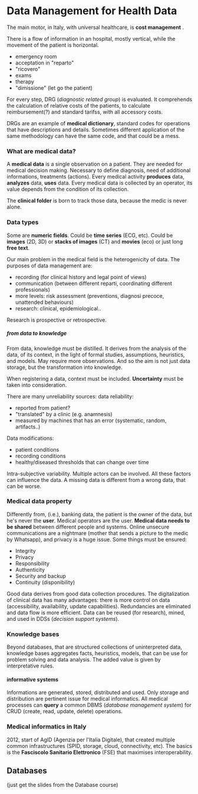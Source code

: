 # Data Management for Health Data

The main motor, in Italy, with universal healthcare, is **cost management** . 

There is a flow of information in an hospital, mostly vertical, while the movement of the patient is horizontal.

* emergency room
* acceptation in "reparto"
* "ricovero"
* exams
* therapy
* "dimissione" (let go the patient)

For every step, DRG (_diagnostic related group_) is evaluated. It comprehends the calculation of relative costs of the patients, to calculate reimbursement(?) and standard tarifss, with all accessory costs.

DRGs are an example of **medical dictionary**, standard codes for operations that have descriptions and details. Sometimes different application of the same methodology can have the same code, and that could be a mess.

### What are medical data?

A **medical data** is a single observation on a patient. They are needed for medical decision making. 
Necessary to define diagnosis, need of additional informations, treatments (actions).
Every medical activity **produces** data, **analyzes** data, **uses** data. Every medical data is collected by an operator, its value depends from the condition of its collection.

The **clinical folder** is born to track those data, because the medic is never alone.

### Data types

Some are **numeric fields**. Could be **time series** (ECG, etc). Could be **images** (2D, 3D) or **stacks of images** (CT) and **movies** (eco) or just long **free text**. 

Our main problem in the medical field is the heterogenicity of data.  The purposes of data management are:

* recording (for clinical history and legal point of views)
* communication (between different reparti, coordinating different professionals)
* more levels: risk assessment (preventions, diagnosi precoce, unattended behaviours)
* research: clinical, epidemiological.. 

Research is prospective or retrospective. 

##### from data to knowledge

From data, knowledge must be distilled. It derives from the analysis of the data, of its context, in the light of formal studies, assumptions, heuristics, and models. May require more observations. And so the aim is not just data storage, but the transformation into knowledge. 

When registering a data, context must be included. **Uncertainty** must be taken into consideration.

There are many unreliability sources: data reliability:

* reported from patient?
* "translated" by a clinic (e.g. anamnesis)
* measured by machines that has an error (systematic, random, artifacts..)

Data modifications:

* patient conditions
* recording conditions
* healthy/diseased thresholds that can change over time

Intra-subjective variability. Multiple actors can be involved. All these factors can influence the data. A missing data is different from a wrong data, that can be worse. 

### Medical data property

Differently from, (i.e.), banking data, the patient is the owner of the data, but he's never the **user**. Medical operators are the user. **Medical data needs to be shared** between different people and systems. Online unsecure communications are a nightmare (mother that sends a picture to the medic by Whatsapp), and privacy is a huge issue. Some things must be ensured:

* Integrity
* Privacy
* Responsibility
* Authenticity
* Security and backup
* Continuity (disponibility)

Good data derives from good data collection procedures.  The digitalization of clinical data has many advantages: there is more control on data (accessibility, availability, update capabilities). Redundancies are eliminated and data flow is more efficient. Data can be reused (for research), mined, and used in DDSs (*decision support systems*).

### Knowledge bases

Beyond databases, that are structured collections of uninterpreted data, knowledge bases aggregates facts, heuristics, models, that can be use for problem solving and data analysis. The added value is given by interpretative rules.

#### informative systems

Informations are generated, stored, distributed and used. Only storage and distribution are pertinent issue for medical informatics. All medical processes can **query** a common DBMS (*database management system*) for CRUD (create, read, update, delete) operations.

### Medical informatics in Italy

2012, start of AgID (Agenzia per l'Italia Digitale), that created multiple common infrastructures (SPID, storage, cloud, connectivity, etc). The basics is the **Fasciscolo Sanitario Elettronico** (FSE) that maximises interoperability.



## Databases

(just get the slides from the Database course)


